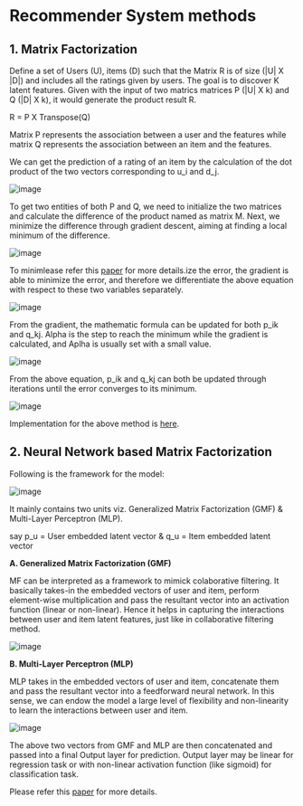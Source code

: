 # Recommender System methods

## 1. Matrix Factorization

Define a set of Users (U), items (D) such that the Matrix R is of size (|U| X |D|) and includes all the ratings given by users. The goal is to discover K latent features. Given with the input of two matrics matrices P (|U| X k) and Q (|D| X k), it would generate the product result R.

R = P X Transpose(Q)

Matrix P represents the association between a user and the features while matrix Q represents the association between an item and the features.

We can get the prediction of a rating of an item by the calculation of the dot product of the two vectors corresponding to u_i and d_j.

![image](https://user-images.githubusercontent.com/61937357/135051677-a75083b6-3f2e-454d-b1ad-e5a7dbb2533a.png)

To get two entities of both P and Q, we need to initialize the two matrices and calculate the difference of the product named as matrix M. Next, we minimize the difference through gradient descent, aiming at finding a local minimum of the difference.

![image](https://user-images.githubusercontent.com/61937357/135052074-7326262c-1cc6-45e8-8280-c68f30efefe7.png)

To minimlease refer this [paper](https://arxiv.org/abs/1708.05031) for more details.ize the error, the gradient is able to minimize the error, and therefore we differentiate the above equation with respect to these two variables separately.

![image](https://user-images.githubusercontent.com/61937357/135052192-091925f8-dc22-48a0-a000-b547c8400307.png)

From the gradient, the mathematic formula can be updated for both p_ik and q_kj. Alpha is the step to reach the minimum while the gradient is calculated, and Aplha is usually set with a small value.

![image](https://user-images.githubusercontent.com/61937357/135052513-2a142db0-c10d-4e19-b335-a5ed8fbc4608.png)

From the above equation, p_ik and q_kj can both be updated through iterations until the error converges to its minimum.

![image](https://user-images.githubusercontent.com/61937357/135052713-26e778dd-402b-4533-bbba-0aa133b37a73.png)

Implementation for the above method is [here](https://github.com/kevakba/Recommender-System-methods/blob/main/Recommender_System_%E2%80%94_Matrix_Factorization.ipynb).


## 2. Neural Network based Matrix Factorization

Following is the framework for the model:

![image](https://user-images.githubusercontent.com/61937357/135059723-f1dc0d07-9fb4-4a89-b5ab-a3c88620108f.png)

It mainly contains two units viz. Generalized Matrix Factorization (GMF) & Multi-Layer Perceptron (MLP).

say p_u = User embedded latent vector & q_u = Item embedded latent vector

**A. Generalized Matrix Factorization (GMF)**

MF can be interpreted as a framework to mimick colaborative filtering. It basically takes-in the embedded vectors of user and item, perform element-wise multiplication and pass the resultant vector into an activation function (linear or non-linear). Hence it helps in capturing the interactions between user and item latent features, just like in collaborative filtering method.

![image](https://user-images.githubusercontent.com/61937357/135062389-eefddc79-d04e-4dab-9507-77e7da4f8990.png)

**B. Multi-Layer Perceptron (MLP)**

MLP takes in the embedded vectors of user and item, concatenate them and pass the resultant vector into a feedforward neural network. In this sense, we can
endow the model a large level of flexibility and non-linearity to learn the interactions between user and item.

![image](https://user-images.githubusercontent.com/61937357/135062470-fe633d87-7509-40fb-97c6-ca3bb9380957.png)

The above two vectors from GMF and MLP are then concatenated and passed into a final Output layer for prediction. Output layer may be linear for regression task or with non-linear activation function (like sigmoid) for classification task.

Please refer this [paper](https://arxiv.org/abs/1708.05031) for more details.


